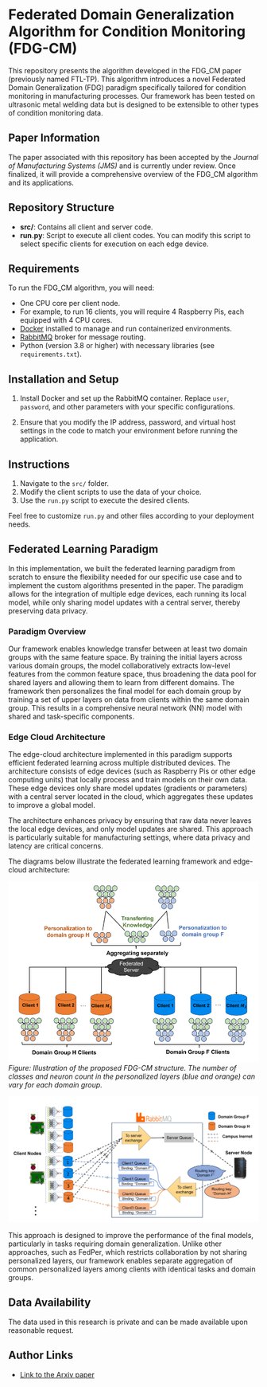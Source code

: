 # Federated Domain Generalization Algorithm for Condition Monitoring (FDG-CM)

This repository presents the algorithm developed in the FDG_CM paper (previously named FTL-TP). This algorithm introduces a novel Federated Domain Generalization (FDG) paradigm specifically tailored for condition monitoring in manufacturing processes. Our framework has been tested on ultrasonic metal welding data but is designed to be extensible to other types of condition monitoring data.

## Paper Information

The paper associated with this repository has been accepted by the *Journal of Manufacturing Systems (JMS)* and is currently under review. Once finalized, it will provide a comprehensive overview of the FDG_CM algorithm and its applications.

## Repository Structure

- **src/**: Contains all client and server code.
- **run.py**: Script to execute all client codes. You can modify this script to select specific clients for execution on each edge device.

## Requirements

To run the FDG_CM algorithm, you will need:

- One CPU core per client node.
- For example, to run 16 clients, you will require 4 Raspberry Pis, each equipped with 4 CPU cores.
- [Docker](https://www.docker.com/) installed to manage and run containerized environments.
- [RabbitMQ](https://www.rabbitmq.com/) broker for message routing.
- Python (version 3.8 or higher) with necessary libraries (see `requirements.txt`).

## Installation and Setup

1. Install Docker and set up the RabbitMQ container.
   Replace `user`, `password`, and other parameters with your specific configurations.

2. Ensure that you modify the IP address, password, and virtual host settings in the code to match your environment before running the application.

## Instructions

1. Navigate to the `src/` folder.
2. Modify the client scripts to use the data of your choice.
3. Use the `run.py` script to execute the desired clients.

Feel free to customize `run.py` and other files according to your deployment needs.

## Federated Learning Paradigm

In this implementation, we built the federated learning paradigm from scratch to ensure the flexibility needed for our specific use case and to implement the custom algorithms presented in the paper. The paradigm allows for the integration of multiple edge devices, each running its local model, while only sharing model updates with a central server, thereby preserving data privacy.

### Paradigm Overview

Our framework enables knowledge transfer between at least two domain groups with the same feature space. By training the initial layers across various domain groups, the model collaboratively extracts low-level features from the common feature space, thus broadening the data pool for shared layers and allowing them to learn from different domains. The framework then personalizes the final model for each domain group by training a set of upper layers on data from clients within the same domain group. This results in a comprehensive neural network (NN) model with shared and task-specific components.

### Edge Cloud Architecture

The edge-cloud architecture implemented in this paradigm supports efficient federated learning across multiple distributed devices. The architecture consists of edge devices (such as Raspberry Pis or other edge computing units) that locally process and train models on their own data. These edge devices only share model updates (gradients or parameters) with a central server located in the cloud, which aggregates these updates to improve a global model.

The architecture enhances privacy by ensuring that raw data never leaves the local edge devices, and only model updates are shared. This approach is particularly suitable for manufacturing settings, where data privacy and latency are critical concerns.

The diagrams below illustrate the federated learning framework and edge-cloud architecture:

![Federated Learning Paradigm](Images/Struc.png)
*Figure: Illustration of the proposed FDG-CM structure. The number of classes and neuron count in the personalized layers (blue and orange) can vary for each domain group.*

![Edge-Cloud Implementation](Images/Edgee.png)

This approach is designed to improve the performance of the final models, particularly in tasks requiring domain generalization. Unlike other approaches, such as FedPer, which restricts collaboration by not sharing personalized layers, our framework enables separate aggregation of common personalized layers among clients with identical tasks and domain groups.

## Data Availability

The data used in this research is private and can be made available upon reasonable request.

## Author Links

- [Link to the Arxiv paper](https://arxiv.org/abs/2404.13278)
